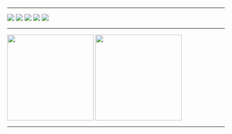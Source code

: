 <!-- Banner -->
<!-- <a href="https://niel-conradie.github.io/">
  <img src="https://github.com/niel-conradie/niel-conradie/raw/main/images/banner.jpg" width="100%" height="225px">
</a>

--- -->

---

<!-- Python -->
<picture>
  <source
    srcset="https://img.shields.io/badge/Python-0d1117?style=for-the-badge&logo=python&logoColor=0d1117?"
    media="(prefers-color-scheme: dark)"
  />
  <source
    srcset="https://img.shields.io/badge/Python-ffffff?style=for-the-badge&logo=python&logoColor=0d1117?"
    media="(prefers-color-scheme: light), (prefers-color-scheme: no-preference)"
  />
  <img src="#" />
</picture>
<!-- HTML -->
<picture>
  <source
    srcset="https://img.shields.io/badge/HTML-0d1117?style=for-the-badge&logo=html5&logoColor=e34f26"
    media="(prefers-color-scheme: dark)"
  />
  <source
    srcset="https://img.shields.io/badge/HTML-ffffff?style=for-the-badge&logo=html5&logoColor=e34f26"
    media="(prefers-color-scheme: light), (prefers-color-scheme: no-preference)"
  />
  <img src="#" />
</picture>
<!-- CSS -->
<picture>
  <source
    srcset="https://img.shields.io/badge/CSS-0d1117?style=for-the-badge&logo=css3&logoColor=1572b6"
    media="(prefers-color-scheme: dark)"
  />
  <source
    srcset="https://img.shields.io/badge/CSS-ffffff?style=for-the-badge&logo=css3&logoColor=1572b6"
    media="(prefers-color-scheme: light), (prefers-color-scheme: no-preference)"
  />
  <img src="#" />
</picture>
<!-- Sass -->
<picture>
  <source
    srcset="https://img.shields.io/badge/Sass-0d1117?style=for-the-badge&logo=sass&logoColor=cc6699"
    media="(prefers-color-scheme: dark)"
  />
  <source
    srcset="https://img.shields.io/badge/Sass-ffffff?style=for-the-badge&logo=sass&logoColor=cc6699"
    media="(prefers-color-scheme: light), (prefers-color-scheme: no-preference)"
  />
  <img src="#" />
</picture>
<!-- JavaScript -->
<picture>
  <source
    srcset="https://img.shields.io/badge/JavaScript-0d1117?style=for-the-badge&logo=javascript&logoColor=f7df1e"
    media="(prefers-color-scheme: dark)"
  />
  <source
    srcset="https://img.shields.io/badge/JavaScript-ffffff?style=for-the-badge&logo=javascript&logoColor=f7df1e"
    media="(prefers-color-scheme: light), (prefers-color-scheme: no-preference)"
  />
  <img src="#" />
</picture>

<!-- <p align="center">
  <img src="https://raw.githubusercontent.com/danielcranney/readme-generator/main/public/icons/skills/html5-colored.svg" width="36" height="36" alt="HTML5" />
  <img src="https://raw.githubusercontent.com/danielcranney/readme-generator/main/public/icons/skills/css3-colored.svg" width="36" height="36" alt="CSS3" />
  <img src="https://raw.githubusercontent.com/danielcranney/readme-generator/main/public/icons/skills/javascript-colored.svg" width="36" height="36" alt="JavaScript" />
  <img src="https://raw.githubusercontent.com/danielcranney/readme-generator/main/public/icons/skills/typescript-colored.svg" width="36" height="36" alt="TypeScript" />
  <img src="https://raw.githubusercontent.com/danielcranney/readme-generator/main/public/icons/skills/git-colored.svg" width="36" height="36" alt="Git" />
  <img src="https://raw.githubusercontent.com/danielcranney/readme-generator/main/public/icons/skills/tailwindcss-colored.svg" width="36" height="36" alt="TailwindCSS" />
  <img src="https://raw.githubusercontent.com/danielcranney/readme-generator/main/public/icons/skills/vite-colored.svg" width="36" height="36" alt="Vite" />
  <img src="https://raw.githubusercontent.com/danielcranney/readme-generator/main/public/icons/skills/react-colored.svg" width="36" height="36" alt="React" />
  <img src="https://raw.githubusercontent.com/danielcranney/readme-generator/main/public/icons/skills/redux-colored.svg" width="36" height="36" alt="Redux" />
  <img src="https://raw.githubusercontent.com/danielcranney/readme-generator/main/public/icons/skills/nextjs-colored-dark.svg" width="36" height="36" alt="NextJs" />
  <img src="https://raw.githubusercontent.com/danielcranney/readme-generator/main/public/icons/skills/python-colored.svg" width="36" height="36" alt="Python" />
</p> -->

---

<!-- Top Languages -->
<picture>
  <source
    srcset="https://github-readme-stats.vercel.app/api/top-langs/?username=niel-conradie&theme=transparent&layout=compact&langs_count=8&card_width=320&title_color=f0f6fc&text_color=f0f6fc&border_color=30363d"
    media="(prefers-color-scheme: dark)"
  />
  <source
    srcset="https://github-readme-stats.vercel.app/api/top-langs/?username=niel-conradie&theme=transparent&layout=compact&langs_count=8&card_width=320&title_color=1f2328&text_color=1f2328&border_color=d0d7de"
    media="(prefers-color-scheme: light), (prefers-color-scheme: no-preference)"
  />
  <img height="200px" align="center" src="https://github-readme-stats.vercel.app/api/top-langs?username=niel-conradie&layout=compact&langs_count=8&card_width=320" />
</picture>

<!-- Github Stats -->
<picture>
  <source
    srcset="https://github-readme-stats.vercel.app/api?username=niel-conradie&theme=transparent&title_color=f0f6fc&text_color=f0f6fc&border_color=30363d"
    media="(prefers-color-scheme: dark)"
  />
  <source
    srcset="https://github-readme-stats.vercel.app/api?username=niel-conradie&theme=transparent&title_color=1f2328&text_color=1f2328&border_color=d0d7de"
    media="(prefers-color-scheme: light), (prefers-color-scheme: no-preference)"
  />
  <img height="200px" align="center" src="https://github-readme-stats.vercel.app/api?username=niel-conradie" />
</picture>

---

